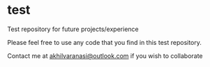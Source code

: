 test
====

Test repository for future projects/experience 

Please feel free to use any code that you find in this test repository.

Contact me at akhilvaranasi@outlook.com if you wish to collaborate
